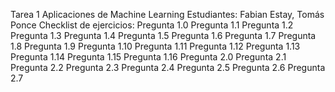 Tarea 1 Aplicaciones de Machine Learning
Estudiantes: Fabian Estay, Tomás Ponce
Checklist de ejercicios:
Pregunta 1.0
Pregunta 1.1
Pregunta 1.2
Pregunta 1.3
Pregunta 1.4
Pregunta 1.5
Pregunta 1.6
Pregunta 1.7
Pregunta 1.8
Pregunta 1.9
Pregunta 1.10
Pregunta 1.11
Pregunta 1.12
Pregunta 1.13
Pregunta 1.14
Pregunta 1.15
Pregunta 1.16
Pregunta 2.0
Pregunta 2.1
Pregunta 2.2
Pregunta 2.3
Pregunta 2.4
Pregunta 2.5
Pregunta 2.6
Pregunta 2.7
